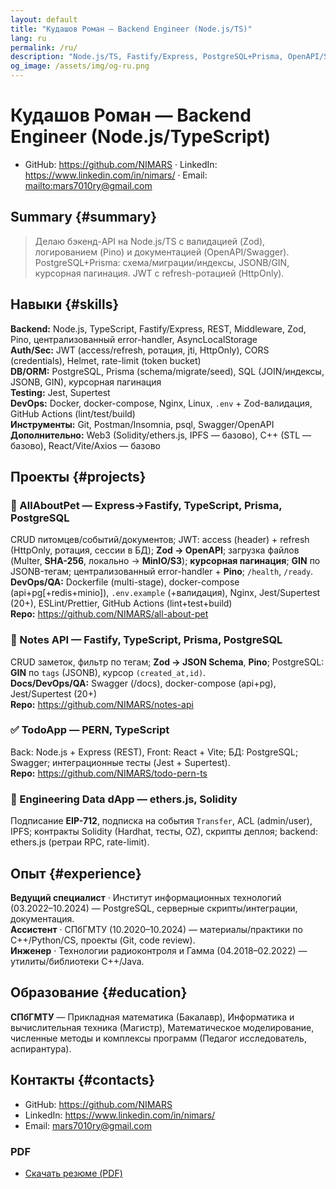 ```yaml
---
layout: default
title: "Кудашов Роман — Backend Engineer (Node.js/TS)"
lang: ru
permalink: /ru/
description: "Node.js/TS, Fastify/Express, PostgreSQL+Prisma, OpenAPI/Swagger, Docker. Алматы/Remote."
og_image: /assets/img/og-ru.png
---
```


# Кудашов Роман — Backend Engineer (Node.js/TypeScript)

- GitHub: <https://github.com/NIMARS> · LinkedIn: <https://www.linkedin.com/in/nimars/> · Email: <mailto:mars7010ry@gmail.com>

## Summary {#summary}

> Делаю бэкенд-API на Node.js/TS с валидацией (Zod), логированием (Pino) и документацией (OpenAPI/Swagger).
> PostgreSQL+Prisma: схема/миграции/индексы, JSONB/GIN, курсорная пагинация. JWT с refresh-ротацией (HttpOnly).

## Навыки {#skills}

**Backend:**       Node.js, TypeScript, Fastify/Express, REST, Middleware, Zod, Pino, централизованный error-handler, AsyncLocalStorage  
**Auth/Sec:**      JWT (access/refresh, ротация, jti, HttpOnly), CORS (credentials), Helmet, rate-limit (token bucket)  
**DB/ORM:**        PostgreSQL, Prisma (schema/migrate/seed), SQL (JOIN/индексы, JSONB, GIN), курсорная пагинация  
**Testing:**       Jest, Supertest  
**DevOps:**        Docker, docker-compose, Nginx, Linux, `.env` + Zod-валидация, GitHub Actions (lint/test/build)  
**Инструменты:**   Git, Postman/Insomnia, psql, Swagger/OpenAPI  
**Дополнительно:** Web3 (Solidity/ethers.js, IPFS — базово), C++ (STL — базово), React/Vite/Axios — базово

## Проекты {#projects}

### 🐾 AllAboutPet — Express→Fastify, TypeScript, Prisma, PostgreSQL

CRUD питомцев/событий/документов; JWT: access (header) + refresh (HttpOnly, ротация, сессии в БД); **Zod → OpenAPI**; загрузка файлов (Multer, **SHA-256**, локально → **MinIO/S3**); **курсорная пагинация**; **GIN** по JSONB-тегам; централизованный error-handler + **Pino**; `/health`, `/ready`.  
**DevOps/QA:** Dockerfile (multi-stage), docker-compose (api+pg[+redis+minio]), `.env.example` (+валидация), Nginx, Jest/Supertest (20+), ESLint/Prettier, GitHub Actions (lint+test+build)  
**Repo:** <https://github.com/NIMARS/all-about-pet>

### 📝 Notes API — Fastify, TypeScript, Prisma, PostgreSQL

CRUD заметок, фильтр по тегам; **Zod → JSON Schema**, **Pino**; PostgreSQL: **GIN** по `tags` (JSONB), курсор `(created_at,id)`.  
**Docs/DevOps/QA:** Swagger (/docs), docker-compose (api+pg), Jest/Supertest (20+)  
**Repo:** <https://github.com/NIMARS/notes-api>

### ✅ TodoApp — PERN, TypeScript

Back: Node.js + Express (REST), Front: React + Vite; БД: PostgreSQL; Swagger; интеграционные тесты (Jest + Supertest).  
**Repo:** <https://github.com/NIMARS/todo-pern-ts>

### 🧪 Engineering Data dApp — ethers.js, Solidity

Подписание **EIP-712**, подписка на события `Transfer`, ACL (admin/user), IPFS; контракты Solidity (Hardhat, тесты, OZ), скрипты деплоя; backend: ethers.js (ретраи RPC, rate-limit).

## Опыт {#experience}

**Ведущий специалист** · Институт информационных технологий (03.2022–10.2024) — PostgreSQL, серверные скрипты/интеграции, документация.  
**Ассистент** · СПбГМТУ (10.2020–10.2024) — материалы/практики по C++/Python/CS, проекты (Git, code review).  
**Инженер** · Технологии радиоконтроля и Гамма (04.2018–02.2022) — утилиты/библиотеки C++/Java.  

## Образование {#education}

**СПбГМТУ** — Прикладная математика (Бакалавр), Информатика и вычислительная техника (Магистр), Математическое моделирование, численные методы и комплексы программ (Педагог исследователь, аспирантура).

## Контакты {#contacts}

- GitHub: <https://github.com/NIMARS>  
- LinkedIn: <https://www.linkedin.com/in/nimars/>  
- Email: <mars7010ry@gmail.com>

### PDF

- [Скачать резюме (PDF)](/assets/CV.pdf)
